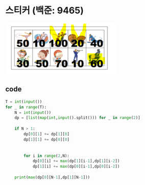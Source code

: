 # 스티커 (백준: 9465)

![image-20220728201003395](%EB%B0%B1%EC%A4%80_%EC%8A%A4%ED%8B%B0%EC%BB%A4.assets/image-20220728201003395.png)

## code

```python
T = int(input())
for _ in range(T):
    N = int(input())
    dp = [list(map(int,input().split())) for _ in range(2)]

    if N > 1:
        dp[0][1] += dp[1][0]
        dp[1][1] += dp[0][0]


        for i in range(2,N):
            dp[0][i] += max(dp[1][i-1],dp[1][i-2])
            dp[1][i] += max(dp[0][i-1],dp[0][i-2])

    print(max(dp[0][N-1],dp[1][N-1]))
```


